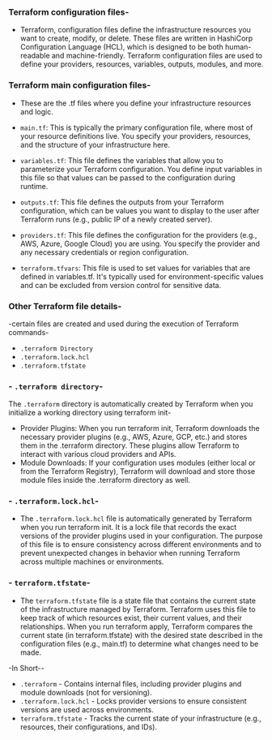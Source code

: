 ### Terraform configuration files-
- Terraform, configuration files define the infrastructure resources you want to create, modify, or delete. These files are written in HashiCorp Configuration Language (HCL), which is designed to be both human-readable and machine-friendly. Terraform configuration files are used to define your providers, resources, variables, outputs, modules, and more.

### Terraform main configuration files-
- These are the .tf files where you define your infrastructure resources and logic.

- `main.tf`: This is typically the primary configuration file, where most of your resource definitions live. You specify your providers, resources, and the structure of your infrastructure here.

- `variables.tf`: This file defines the variables that allow you to parameterize your Terraform configuration. You define input variables in this file so that values can be passed to the configuration during runtime.

- `outputs.tf`: This file defines the outputs from your Terraform configuration, which can be values you want to display to the user after Terraform runs (e.g., public IP of a newly created server).

- `providers.tf`: This file defines the configuration for the providers (e.g., AWS, Azure, Google Cloud) you are using. You specify the provider and any necessary credentials or region configuration.

- `terraform.tfvars`: This file is used to set values for variables that are defined in variables.tf. It's typically used for environment-specific values and can be excluded from version control for sensitive data.

### Other Terraform file details-
-certain files are created and used during the execution of Terraform commands-
- `.terraform Directory`
- `.terraform.lock.hcl`
- `.terraform.tfstate`

### - `.terraform directory`-
The `.terraform` directory is automatically created by Terraform when you initialize a working directory using terraform init-
- Provider Plugins: When you run terraform init, Terraform downloads the necessary provider plugins (e.g., AWS, Azure, GCP, etc.) and stores them in the .terraform directory. These plugins allow Terraform to interact with various cloud providers and APIs.
- Module Downloads: If your configuration uses modules (either local or from the Terraform Registry), Terraform will download and store those module files inside the .terraform directory as well.

### - `.terraform.lock.hcl`-
- The `.terraform.lock.hcl` file is automatically generated by Terraform when you run terraform init. It is a lock file that records the exact versions of the provider plugins used in your configuration. The purpose of this file is to ensure consistency across different environments and to prevent unexpected changes in behavior when running Terraform across multiple machines or environments.

### - `terraform.tfstate`-
- The `terraform.tfstate` file is a state file that contains the current state of the infrastructure managed by Terraform. Terraform uses this file to keep track of which resources exist, their current values, and their relationships. When you run terraform apply, Terraform compares the current state (in terraform.tfstate) with the desired state described in the configuration files (e.g., main.tf) to determine what changes need to be made.

-In Short--
- `.terraform`	- Contains internal files, including provider plugins and module downloads (not for versioning).
- `.terraform.lock.hcl`	- Locks provider versions to ensure consistent versions are used across environments.
- `terraform.tfstate`	- Tracks the current state of your infrastructure (e.g., resources, their configurations, and IDs).


